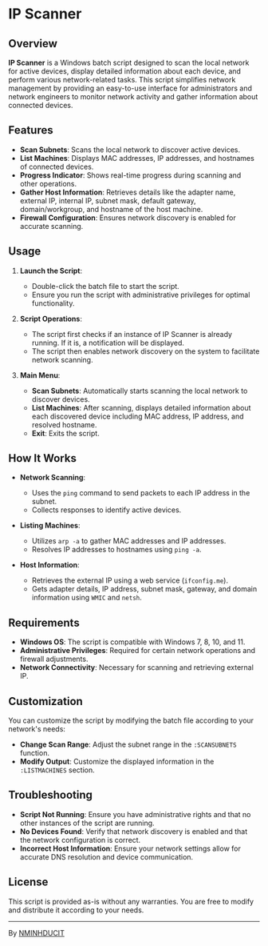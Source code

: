 # IP Scanner

## Overview

**IP Scanner** is a Windows batch script designed to scan the local network for active devices, display detailed information about each device, and perform various network-related tasks. This script simplifies network management by providing an easy-to-use interface for administrators and network engineers to monitor network activity and gather information about connected devices.

## Features

- **Scan Subnets**: Scans the local network to discover active devices.
- **List Machines**: Displays MAC addresses, IP addresses, and hostnames of connected devices.
- **Progress Indicator**: Shows real-time progress during scanning and other operations.
- **Gather Host Information**: Retrieves details like the adapter name, external IP, internal IP, subnet mask, default gateway, domain/workgroup, and hostname of the host machine.
- **Firewall Configuration**: Ensures network discovery is enabled for accurate scanning.

## Usage

1. **Launch the Script**:
   - Double-click the batch file to start the script.
   - Ensure you run the script with administrative privileges for optimal functionality.

2. **Script Operations**:
   - The script first checks if an instance of IP Scanner is already running. If it is, a notification will be displayed.
   - The script then enables network discovery on the system to facilitate network scanning.

3. **Main Menu**:
   - **Scan Subnets**: Automatically starts scanning the local network to discover devices.
   - **List Machines**: After scanning, displays detailed information about each discovered device including MAC address, IP address, and resolved hostname.
   - **Exit**: Exits the script.

## How It Works

- **Network Scanning**:
  - Uses the `ping` command to send packets to each IP address in the subnet.
  - Collects responses to identify active devices.

- **Listing Machines**:
  - Utilizes `arp -a` to gather MAC addresses and IP addresses.
  - Resolves IP addresses to hostnames using `ping -a`.

- **Host Information**:
  - Retrieves the external IP using a web service (`ifconfig.me`).
  - Gets adapter details, IP address, subnet mask, gateway, and domain information using `WMIC` and `netsh`.

## Requirements

- **Windows OS**: The script is compatible with Windows 7, 8, 10, and 11.
- **Administrative Privileges**: Required for certain network operations and firewall adjustments.
- **Network Connectivity**: Necessary for scanning and retrieving external IP.

## Customization

You can customize the script by modifying the batch file according to your network's needs:

- **Change Scan Range**: Adjust the subnet range in the `:SCANSUBNETS` function.
- **Modify Output**: Customize the displayed information in the `:LISTMACHINES` section.


## Troubleshooting

- **Script Not Running**: Ensure you have administrative rights and that no other instances of the script are running.
- **No Devices Found**: Verify that network discovery is enabled and that the network configuration is correct.
- **Incorrect Host Information**: Ensure your network settings allow for accurate DNS resolution and device communication.

## License

This script is provided as-is without any warranties. You are free to modify and distribute it according to your needs.

---

By [NMINHDUCIT](mailto:nminhducit@gmail.com)

